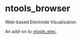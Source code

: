 # ntools_browser
Web-based Electrode Visualization

An add-on to [ntools_elec](https://github.com/HughWXY/ntools_elec).
